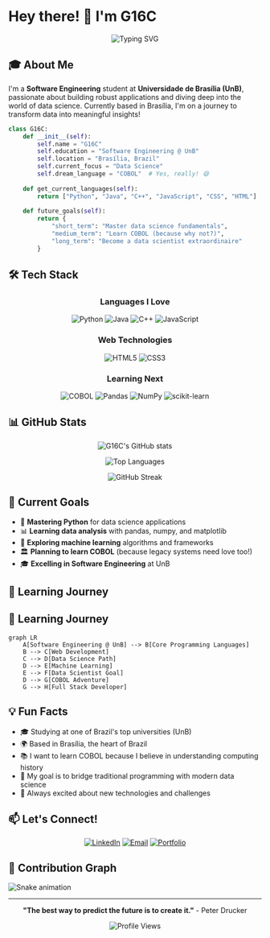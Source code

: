 # Hey there! 👋 I'm G16C

<div align="center">
  
![Typing SVG](https://readme-typing-svg.herokuapp.com?font=Fira+Code&pause=1000&color=00D8FF&center=true&vCenter=true&width=435&lines=Software+Engineering+Student;Future+Data+Scientist;Python+%7C+Java+%7C+C%2B%2B+Developer;UnB+Student;Always+Learning+New+Things!)

</div>

## 🎓 About Me

I'm a **Software Engineering** student at **Universidade de Brasília (UnB)**, passionate about building robust applications and diving deep into the world of data science. Currently based in Brasília, I'm on a journey to transform data into meaningful insights!

```python
class G16C:
    def __init__(self):
        self.name = "G16C"
        self.education = "Software Engineering @ UnB"
        self.location = "Brasília, Brazil"
        self.current_focus = "Data Science"
        self.dream_language = "COBOL"  # Yes, really! 😄
        
    def get_current_languages(self):
        return ["Python", "Java", "C++", "JavaScript", "CSS", "HTML"]
        
    def future_goals(self):
        return {
            "short_term": "Master data science fundamentals",
            "medium_term": "Learn COBOL (because why not?)",
            "long_term": "Become a data scientist extraordinaire"
        }
```

## 🛠️ Tech Stack

<div align="center">

### Languages I Love
![Python](https://img.shields.io/badge/python-3670A0?style=for-the-badge&logo=python&logoColor=ffdd54)
![Java](https://img.shields.io/badge/java-%23ED8B00.svg?style=for-the-badge&logo=openjdk&logoColor=white)
![C++](https://img.shields.io/badge/c++-%2300599C.svg?style=for-the-badge&logo=c%2B%2B&logoColor=white)
![JavaScript](https://img.shields.io/badge/javascript-%23323330.svg?style=for-the-badge&logo=javascript&logoColor=%23F7DF1E)

### Web Technologies
![HTML5](https://img.shields.io/badge/html5-%23E34F26.svg?style=for-the-badge&logo=html5&logoColor=white)
![CSS3](https://img.shields.io/badge/css3-%231572B6.svg?style=for-the-badge&logo=css3&logoColor=white)

### Learning Next
![COBOL](https://img.shields.io/badge/COBOL-004B87?style=for-the-badge&logo=cobol&logoColor=white)
![Pandas](https://img.shields.io/badge/pandas-%23150458.svg?style=for-the-badge&logo=pandas&logoColor=white)
![NumPy](https://img.shields.io/badge/numpy-%23013243.svg?style=for-the-badge&logo=numpy&logoColor=white)
![scikit-learn](https://img.shields.io/badge/scikit--learn-%23F7931E.svg?style=for-the-badge&logo=scikit-learn&logoColor=white)

</div>

## 📊 GitHub Stats

<div align="center">
  
![G16C's GitHub stats](https://github-readme-stats.vercel.app/api?username=G16C&show_icons=true&theme=radical&hide_border=true)

![Top Languages](https://github-readme-stats.vercel.app/api/top-langs/?username=G16C&layout=compact&theme=radical&hide_border=true)

![GitHub Streak](https://github-readme-streak-stats.herokuapp.com/?user=G16C&theme=radical&hide_border=true)

</div>

## 🎯 Current Goals

- 🐍 **Mastering Python** for data science applications
- 📊 **Learning data analysis** with pandas, numpy, and matplotlib
- 🤖 **Exploring machine learning** algorithms and frameworks
- 🏛️ **Planning to learn COBOL** (because legacy systems need love too!)
- 🎓 **Excelling in Software Engineering** at UnB

## 🌱 Learning Journey

## 🌱 Learning Journey

```mermaid
graph LR
    A[Software Engineering @ UnB] --> B[Core Programming Languages]
    B --> C[Web Development]
    C --> D[Data Science Path]
    D --> E[Machine Learning]
    E --> F[Data Scientist Goal]
    D --> G[COBOL Adventure]
    G --> H[Full Stack Developer]
```

## 💡 Fun Facts

- 🎓 Studying at one of Brazil's top universities (UnB)
- 🌍 Based in Brasília, the heart of Brazil
- 📚 I want to learn COBOL because I believe in understanding computing history
- 🎯 My goal is to bridge traditional programming with modern data science
- 🚀 Always excited about new technologies and challenges

## 📫 Let's Connect!

<div align="center">

[![LinkedIn](https://img.shields.io/badge/LinkedIn-0077B5?style=for-the-badge&logo=linkedin&logoColor=white)](https://linkedin.com/in/yourprofile)
[![Email](https://img.shields.io/badge/Email-D14836?style=for-the-badge&logo=gmail&logoColor=white)](mailto:your.email@gmail.com)
[![Portfolio](https://img.shields.io/badge/Portfolio-FF5722?style=for-the-badge&logo=todoist&logoColor=white)](https://your-portfolio.com)

</div>

## 🐍 Contribution Graph

![Snake animation](https://github.com/G16C/G16C/blob/output/github-contribution-grid-snake.svg)

---

<div align="center">
  
**"The best way to predict the future is to create it."** - Peter Drucker

![Profile Views](https://komarev.com/ghpvc/?username=G16C&color=blueviolet&style=for-the-badge)

</div>
